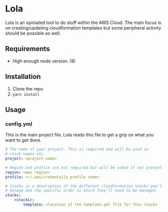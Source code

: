 # Lola

Lola is an opiniated tool to do stuff within the AWS Cloud. The main focus is on creating/updating cloudformation templates but some peripheral activity should be possible as well.

## Requirements

- High enough node version. (8)

## Installation

1. Clone the repo
2. ```yarn install```

## Usage

### config.yml

This is the main project file. Lola reads this file to get a grip on what you want to get done.

```yml
# The name of your project. This is required and will be used in
# stack names etc.
project: <project-name>

# Region and profile are not required but will be asked if not present.
region: <aws region>
profile: <~/.aws/credentails profile name>

# Stacks is a description of the different cloudformation stacks you'll want to
# manage and the specific order in which they'll need to be managed.
stacks:
    <stack1>:
        template: <location of the template.yml file for this stack>
```